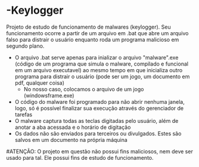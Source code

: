 # -Keylogger
Projeto de estudo de funcionamento de malwares (keylogger). Seu funcionamento ocorre a partir de um arquivo em .bat que abre um arquivo 
falso para distrair o usuário enquanto roda um programa malicioso em segundo plano.

- O arquivo .bat serve apenas para inializar o arquivo "malware".exe (código de um programa que simula o malware, compilado e funcional em um arquivo executavel) ao mesmo tempo em que inicializa outro programa para distrair o usuário (pode ser um jogo, um documento em pdf, qualquer coisa)
  - No nosso caso, colocamos o arquivo de um jogo (windowsframe.exe)
- O código do malware foi programado para não abrir nenhuma janela, logo, só é possível finalizar sua execução através do gerenciador de tarefas
- O malware captura todas as teclas digitadas pelo usuário, além de anotar a aba acessada e o horário de digitação
- Os dados não são enviados para terceiros ou divulgados. Estes são salvos em um documento na própria máquina

#ATENÇÃO: O projeto em questão não possui fins maliciosos, nem deve ser usado para tal. Ele possui fins de estudo de funcionamento.
